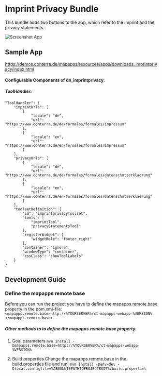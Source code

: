 # Imprint Privacy Bundle
This bundle adds two buttons to the app, which refer to the imprint and the privacy statements.

![Screenshot App](https://github.com/conterra/mapapps-imprint-privacy/blob/master/screenshot.JPG)

Sample App
------------------
https://demos.conterra.de/mapapps/resources/apps/downloads_imprintprivacy/index.html

#### Configurable Components of dn_imprintprivacy:

##### ToolHandler:
```
"ToolHandler": {
    "imprintUrls": [
        {
            "locale": "de",
            "url": "https://www.conterra.de/de/formales/formales/impressum"
        },
        {
            "locale": "en",
            "url": "https://www.conterra.de/en/formales/formales/impressum"
        }
    ],
    "privacyUrls": [
        {
            "locale": "de",
            "url": "https://www.conterra.de/de/formales/formales/datenschutzerklaerung"
        },
        {
            "locale": "en",
            "url": "https://www.conterra.de/en/formales/formales/datenschutzerklaerung"
        }
    ],
    "toolsetDefinition": {
        "id": "imprintprivacyToolset",
        "tools": [
            "imprintTool",
            "privacyStatementsTool"
        ],
        "registerWidget": {
            "widgetRole": "footer_right"
        },
        "container": "ignore",
        "windowType": "container",
        "cssClass": "showToolLabels"
    }
}
```

Development Guide
------------------
### Define the mapapps remote base
Before you can run the project you have to define the mapapps.remote.base property in the pom.xml-file:
`<mapapps.remote.base>http://%YOURSERVER%/ct-mapapps-webapp-%VERSION%</mapapps.remote.base>`

##### Other methods to to define the mapapps.remote.base property.
1. Goal parameters
`mvn install -Dmapapps.remote.base=http://%YOURSERVER%/ct-mapapps-webapp-%VERSION%`

2. Build properties
Change the mapapps.remote.base in the build.properties file and run:
`mvn install -Denv=dev -Dlocal.configfile=%ABSOLUTEPATHTOPROJECTROOT%/build.properties`
